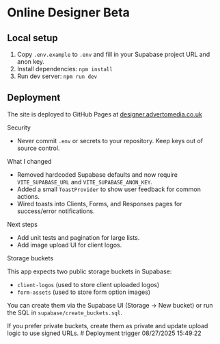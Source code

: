 # Online Designer Beta

## Local setup

1. Copy `.env.example` to `.env` and fill in your Supabase project URL and anon key.
2. Install dependencies: `npm install`
3. Run dev server: `npm run dev`

## Deployment

The site is deployed to GitHub Pages at [designer.advertomedia.co.uk](https://designer.advertomedia.co.uk)

Security

- Never commit `.env` or secrets to your repository. Keep keys out of source control.

What I changed

- Removed hardcoded Supabase defaults and now require `VITE_SUPABASE_URL` and `VITE_SUPABASE_ANON_KEY`.
- Added a small `ToastProvider` to show user feedback for common actions.
- Wired toasts into Clients, Forms, and Responses pages for success/error notifications.

Next steps

- Add unit tests and pagination for large lists.
- Add image upload UI for client logos.

Storage buckets

This app expects two public storage buckets in Supabase:
- `client-logos` (used to store client uploaded logos)
- `form-assets` (used to store form option images)

You can create them via the Supabase UI (Storage -> New bucket) or run the SQL in `supabase/create_buckets.sql`.

If you prefer private buckets, create them as private and update upload logic to use signed URLs.
#   D e p l o y m e n t   t r i g g e r   0 8 / 2 7 / 2 0 2 5   1 5 : 4 9 : 2 2 
 
 